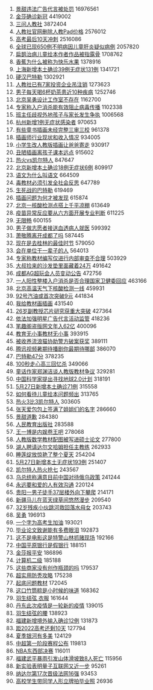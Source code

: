1. [景甜违法广告代言被处罚](https://s.weibo.com//weibo?q=%23%E6%99%AF%E7%94%9C%E8%BF%9D%E6%B3%95%E5%B9%BF%E5%91%8A%E4%BB%A3%E8%A8%80%E8%A2%AB%E5%A4%84%E7%BD%9A%23&Refer=top) 16976561
2. [金莎确诊新冠](https://s.weibo.com//weibo?q=%23%E9%87%91%E8%8E%8E%E7%A1%AE%E8%AF%8A%E6%96%B0%E5%86%A0%23&Refer=top) 4419002
3. [三问人教社](https://s.weibo.com//weibo?q=%23%E4%B8%89%E9%97%AE%E4%BA%BA%E6%95%99%E7%A4%BE%23&Refer=top) 3872404
4. [人教社官网删除人教Pad价格](https://s.weibo.com//weibo?q=%23%E4%BA%BA%E6%95%99%E7%A4%BE%E5%AE%98%E7%BD%91%E5%88%A0%E9%99%A4%E4%BA%BA%E6%95%99Pad%E4%BB%B7%E6%A0%BC%23&Refer=top) 2576012
5. [高考最后10天冲刺](https://s.weibo.com//weibo?q=%23%E9%AB%98%E8%80%83%E6%9C%80%E5%90%8E10%E5%A4%A9%E5%86%B2%E5%88%BA%23&Refer=top) 2516086
6. [全球已现650例不明病因儿童肝炎疑似病例](https://s.weibo.com//weibo?q=%23%E5%85%A8%E7%90%83%E5%B7%B2%E7%8E%B0650%E4%BE%8B%E4%B8%8D%E6%98%8E%E7%97%85%E5%9B%A0%E5%84%BF%E7%AB%A5%E8%82%9D%E7%82%8E%E7%96%91%E4%BC%BC%E7%97%85%E4%BE%8B%23&Refer=top) 2057820
7. [扁鹊治病儿童绘本作者作品被指露骨](https://s.weibo.com//weibo?q=%23%E6%89%81%E9%B9%8A%E6%B2%BB%E7%97%85%E5%84%BF%E7%AB%A5%E7%BB%98%E6%9C%AC%E4%BD%9C%E8%80%85%E4%BD%9C%E5%93%81%E8%A2%AB%E6%8C%87%E9%9C%B2%E9%AA%A8%23&Refer=top) 1708762
8. [香蕉为什么被称为快乐水果](https://s.weibo.com//weibo?q=%23%E9%A6%99%E8%95%89%E4%B8%BA%E4%BB%80%E4%B9%88%E8%A2%AB%E7%A7%B0%E4%B8%BA%E5%BF%AB%E4%B9%90%E6%B0%B4%E6%9E%9C%23&Refer=top) 1378916
9. [上海新增本土确诊39例无症状131例](https://s.weibo.com//weibo?q=%23%E4%B8%8A%E6%B5%B7%E6%96%B0%E5%A2%9E%E6%9C%AC%E5%9C%9F%E7%A1%AE%E8%AF%8A39%E4%BE%8B%E6%97%A0%E7%97%87%E7%8A%B6131%E4%BE%8B%23&Refer=top) 1341721
10. [硬汉巴特勒](https://s.weibo.com//weibo?q=%23%E7%A1%AC%E6%B1%89%E5%B7%B4%E7%89%B9%E5%8B%92%23&Refer=top) 1302921
11. [人教社已有7家投资企业吊注销](https://s.weibo.com//weibo?q=%23%E4%BA%BA%E6%95%99%E7%A4%BE%E5%B7%B2%E6%9C%897%E5%AE%B6%E6%8A%95%E8%B5%84%E4%BC%81%E4%B8%9A%E5%90%8A%E6%B3%A8%E9%94%80%23&Refer=top) 1273623
12. [男子每天喝6杯奶茶患近10种疾病](https://s.weibo.com//weibo?q=%23%E7%94%B7%E5%AD%90%E6%AF%8F%E5%A4%A9%E5%96%9D6%E6%9D%AF%E5%A5%B6%E8%8C%B6%E6%82%A3%E8%BF%9110%E7%A7%8D%E7%96%BE%E7%97%85%23&Refer=top) 1252746
13. [北京吴勇设计工作室不存在](https://s.weibo.com//weibo?q=%23%E5%8C%97%E4%BA%AC%E5%90%B4%E5%8B%87%E8%AE%BE%E8%AE%A1%E5%B7%A5%E4%BD%9C%E5%AE%A4%E4%B8%8D%E5%AD%98%E5%9C%A8%23&Refer=top) 1162700
14. [专家称入户消杀能有效阻止病毒传播](https://s.weibo.com//weibo?q=%23%E4%B8%93%E5%AE%B6%E7%A7%B0%E5%85%A5%E6%88%B7%E6%B6%88%E6%9D%80%E8%83%BD%E6%9C%89%E6%95%88%E9%98%BB%E6%AD%A2%E7%97%85%E6%AF%92%E4%BC%A0%E6%92%AD%23&Refer=top) 1102338
15. [班主任歧视外地孩子与家长发生争执](https://s.weibo.com//weibo?q=%23%E7%8F%AD%E4%B8%BB%E4%BB%BB%E6%AD%A7%E8%A7%86%E5%A4%96%E5%9C%B0%E5%AD%A9%E5%AD%90%E4%B8%8E%E5%AE%B6%E9%95%BF%E5%8F%91%E7%94%9F%E4%BA%89%E6%89%A7%23&Refer=top) 1006568
16. [杭州新增1例无症状感染者](https://s.weibo.com//weibo?q=%23%E6%9D%AD%E5%B7%9E%E6%96%B0%E5%A2%9E1%E4%BE%8B%E6%97%A0%E7%97%87%E7%8A%B6%E6%84%9F%E6%9F%93%E8%80%85%23&Refer=top) 970653
17. [有些童书插画未经完整三审三校](https://s.weibo.com//weibo?q=%23%E6%9C%89%E4%BA%9B%E7%AB%A5%E4%B9%A6%E6%8F%92%E7%94%BB%E6%9C%AA%E7%BB%8F%E5%AE%8C%E6%95%B4%E4%B8%89%E5%AE%A1%E4%B8%89%E6%A0%A1%23&Refer=top) 961378
18. [插画师行业现状和收入情况](https://s.weibo.com//weibo?q=%23%E6%8F%92%E7%94%BB%E5%B8%88%E8%A1%8C%E4%B8%9A%E7%8E%B0%E7%8A%B6%E5%92%8C%E6%94%B6%E5%85%A5%E6%83%85%E5%86%B5%23&Refer=top) 934005
19. [小学生改人教版插画让爸爸寄走](https://s.weibo.com//weibo?q=%23%E5%B0%8F%E5%AD%A6%E7%94%9F%E6%94%B9%E4%BA%BA%E6%95%99%E7%89%88%E6%8F%92%E7%94%BB%E8%AE%A9%E7%88%B8%E7%88%B8%E5%AF%84%E8%B5%B0%23&Refer=top) 930917
20. [丑陋插画离孩子课本远点](https://s.weibo.com//weibo?q=%23%E4%B8%91%E9%99%8B%E6%8F%92%E7%94%BB%E7%A6%BB%E5%AD%A9%E5%AD%90%E8%AF%BE%E6%9C%AC%E8%BF%9C%E7%82%B9%23&Refer=top) 915602
21. [热火vs凯尔特人](https://s.weibo.com//weibo?q=%23%E7%83%AD%E7%81%ABvs%E5%87%AF%E5%B0%94%E7%89%B9%E4%BA%BA%23&Refer=top) 847647
22. [北京新增本土确诊18例无症状6例](https://s.weibo.com//weibo?q=%23%E5%8C%97%E4%BA%AC%E6%96%B0%E5%A2%9E%E6%9C%AC%E5%9C%9F%E7%A1%AE%E8%AF%8A18%E4%BE%8B%E6%97%A0%E7%97%87%E7%8A%B66%E4%BE%8B%23&Refer=top) 809917
23. [语文为什么叫语文](https://s.weibo.com//weibo?q=%23%E8%AF%AD%E6%96%87%E4%B8%BA%E4%BB%80%E4%B9%88%E5%8F%AB%E8%AF%AD%E6%96%87%23&Refer=top) 664509
24. [毒教材必须引发全社会反思](https://s.weibo.com//weibo?q=%23%E6%AF%92%E6%95%99%E6%9D%90%E5%BF%85%E9%A1%BB%E5%BC%95%E5%8F%91%E5%85%A8%E7%A4%BE%E4%BC%9A%E5%8F%8D%E6%80%9D%23&Refer=top) 647789
25. [生死战的巴特勒](https://s.weibo.com//weibo?q=%23%E7%94%9F%E6%AD%BB%E6%88%98%E7%9A%84%E5%B7%B4%E7%89%B9%E5%8B%92%23&Refer=top) 619469
26. [插画问题为何才被发现](https://s.weibo.com//weibo?q=%23%E6%8F%92%E7%94%BB%E9%97%AE%E9%A2%98%E4%B8%BA%E4%BD%95%E6%89%8D%E8%A2%AB%E5%8F%91%E7%8E%B0%23&Refer=top) 615874
27. [北京一核酸检测点搭上千平凉棚](https://s.weibo.com//weibo?q=%23%E5%8C%97%E4%BA%AC%E4%B8%80%E6%A0%B8%E9%85%B8%E6%A3%80%E6%B5%8B%E7%82%B9%E6%90%AD%E4%B8%8A%E5%8D%83%E5%B9%B3%E5%87%89%E6%A3%9A%23&Refer=top) 613649
28. [疫苗异常反应要从六方面开展专业判断](https://s.weibo.com//weibo?q=%23%E7%96%AB%E8%8B%97%E5%BC%82%E5%B8%B8%E5%8F%8D%E5%BA%94%E8%A6%81%E4%BB%8E%E5%85%AD%E6%96%B9%E9%9D%A2%E5%BC%80%E5%B1%95%E4%B8%93%E4%B8%9A%E5%88%A4%E6%96%AD%23&Refer=top) 611225
29. [无限畅](https://s.weibo.com//weibo?q=%E6%97%A0%E9%99%90%E7%95%85&Refer=top) 600155
30. [男子做志愿者接送血透病人就医](https://s.weibo.com//weibo?q=%23%E7%94%B7%E5%AD%90%E5%81%9A%E5%BF%97%E6%84%BF%E8%80%85%E6%8E%A5%E9%80%81%E8%A1%80%E9%80%8F%E7%97%85%E4%BA%BA%E5%B0%B1%E5%8C%BB%23&Refer=top) 599392
31. [萧敬腾离开成都了吗](https://s.weibo.com//weibo?q=%E8%90%A7%E6%95%AC%E8%85%BE%E7%A6%BB%E5%BC%80%E6%88%90%E9%83%BD%E4%BA%86%E5%90%97&Refer=top) 587445
32. [现在是去桂林的最佳时节](https://s.weibo.com//weibo?q=%23%E7%8E%B0%E5%9C%A8%E6%98%AF%E5%8E%BB%E6%A1%82%E6%9E%97%E7%9A%84%E6%9C%80%E4%BD%B3%E6%97%B6%E8%8A%82%23&Refer=top) 579050
33. [会在单位干一辈子的人](https://s.weibo.com//weibo?q=%23%E4%BC%9A%E5%9C%A8%E5%8D%95%E4%BD%8D%E5%B9%B2%E4%B8%80%E8%BE%88%E5%AD%90%E7%9A%84%E4%BA%BA%23&Refer=top) 564013
34. [专家称教材编写仅进行内部审查不合理](https://s.weibo.com//weibo?q=%23%E4%B8%93%E5%AE%B6%E7%A7%B0%E6%95%99%E6%9D%90%E7%BC%96%E5%86%99%E4%BB%85%E8%BF%9B%E8%A1%8C%E5%86%85%E9%83%A8%E5%AE%A1%E6%9F%A5%E4%B8%8D%E5%90%88%E7%90%86%23&Refer=top) 503929
35. [大叔捡来的沙发垫里面藏着24万](https://s.weibo.com//weibo?q=%23%E5%A4%A7%E5%8F%94%E6%8D%A1%E6%9D%A5%E7%9A%84%E6%B2%99%E5%8F%91%E5%9E%AB%E9%87%8C%E9%9D%A2%E8%97%8F%E7%9D%8024%E4%B8%87%23&Refer=top) 491642
36. [成都AG超玩会人员变动公告](https://s.weibo.com//weibo?q=%E6%88%90%E9%83%BDAG%E8%B6%85%E7%8E%A9%E4%BC%9A%E4%BA%BA%E5%91%98%E5%8F%98%E5%8A%A8%E5%85%AC%E5%91%8A&Refer=top) 472756
37. [一人阳性整楼入户消杀是否合理国家卫健委回应](https://s.weibo.com//weibo?q=%23%E4%B8%80%E4%BA%BA%E9%98%B3%E6%80%A7%E6%95%B4%E6%A5%BC%E5%85%A5%E6%88%B7%E6%B6%88%E6%9D%80%E6%98%AF%E5%90%A6%E5%90%88%E7%90%86%E5%9B%BD%E5%AE%B6%E5%8D%AB%E5%81%A5%E5%A7%94%E5%9B%9E%E5%BA%94%23&Refer=top) 463166
38. [北京高温天气下核酸检测一线](https://s.weibo.com//weibo?q=%23%E5%8C%97%E4%BA%AC%E9%AB%98%E6%B8%A9%E5%A4%A9%E6%B0%94%E4%B8%8B%E6%A0%B8%E9%85%B8%E6%A3%80%E6%B5%8B%E4%B8%80%E7%BA%BF%23&Refer=top) 459931
39. [92号汽油或首次突破9元](https://s.weibo.com//weibo?q=%2392%E5%8F%B7%E6%B1%BD%E6%B2%B9%E6%88%96%E9%A6%96%E6%AC%A1%E7%AA%81%E7%A0%B49%E5%85%83%23&Refer=top) 441834
40. [我给教材画插画](https://s.weibo.com//weibo?q=%23%E6%88%91%E7%BB%99%E6%95%99%E6%9D%90%E7%94%BB%E6%8F%92%E7%94%BB%23&Refer=top) 431540
41. [26岁副教授芯片研究获重大突破](https://s.weibo.com//weibo?q=%2326%E5%B2%81%E5%89%AF%E6%95%99%E6%8E%88%E8%8A%AF%E7%89%87%E7%A0%94%E7%A9%B6%E8%8E%B7%E9%87%8D%E5%A4%A7%E7%AA%81%E7%A0%B4%23&Refer=top) 427364
42. [依法加强明星广告代言活动监管](https://s.weibo.com//weibo?q=%23%E4%BE%9D%E6%B3%95%E5%8A%A0%E5%BC%BA%E6%98%8E%E6%98%9F%E5%B9%BF%E5%91%8A%E4%BB%A3%E8%A8%80%E6%B4%BB%E5%8A%A8%E7%9B%91%E7%AE%A1%23&Refer=top) 418236
43. [笔趣阁盗版网文年入62亿](https://s.weibo.com//weibo?q=%23%E7%AC%94%E8%B6%A3%E9%98%81%E7%9B%97%E7%89%88%E7%BD%91%E6%96%87%E5%B9%B4%E5%85%A562%E4%BA%BF%23&Refer=top) 400096
44. [教育无小事教材无小事](https://s.weibo.com//weibo?q=%23%E6%95%99%E8%82%B2%E6%97%A0%E5%B0%8F%E4%BA%8B%E6%95%99%E6%9D%90%E6%97%A0%E5%B0%8F%E4%BA%8B%23&Refer=top) 393915
45. [被收养流浪猫协助警方破案获奖](https://s.weibo.com//weibo?q=%23%E8%A2%AB%E6%94%B6%E5%85%BB%E6%B5%81%E6%B5%AA%E7%8C%AB%E5%8D%8F%E5%8A%A9%E8%AD%A6%E6%96%B9%E7%A0%B4%E6%A1%88%E8%8E%B7%E5%A5%96%23&Refer=top) 389111
46. [腾讯视频暑期待播剧你最期待哪部](https://s.weibo.com//weibo?q=%23%E8%85%BE%E8%AE%AF%E8%A7%86%E9%A2%91%E6%9A%91%E6%9C%9F%E5%BE%85%E6%92%AD%E5%89%A7%E4%BD%A0%E6%9C%80%E6%9C%9F%E5%BE%85%E5%93%AA%E9%83%A8%23&Refer=top) 386070
47. [巴特勒47分](https://s.weibo.com//weibo?q=%23%E5%B7%B4%E7%89%B9%E5%8B%9247%E5%88%86%23&Refer=top) 378235
48. [100秒走心高三回忆杀](https://s.weibo.com//weibo?q=%23100%E7%A7%92%E8%B5%B0%E5%BF%83%E9%AB%98%E4%B8%89%E5%9B%9E%E5%BF%86%E6%9D%80%23&Refer=top) 349066
49. [童话作家郑渊洁谈人教版教材争议](https://s.weibo.com//weibo?q=%23%E7%AB%A5%E8%AF%9D%E4%BD%9C%E5%AE%B6%E9%83%91%E6%B8%8A%E6%B4%81%E8%B0%88%E4%BA%BA%E6%95%99%E7%89%88%E6%95%99%E6%9D%90%E4%BA%89%E8%AE%AE%23&Refer=top) 329281
50. [中国科学家提出寻找地球2.0计划](https://s.weibo.com//weibo?q=%23%E4%B8%AD%E5%9B%BD%E7%A7%91%E5%AD%A6%E5%AE%B6%E6%8F%90%E5%87%BA%E5%AF%BB%E6%89%BE%E5%9C%B0%E7%90%832.0%E8%AE%A1%E5%88%92%23&Refer=top) 318191
51. [5月27日新增本土确诊71例](https://s.weibo.com//weibo?q=%235%E6%9C%8827%E6%97%A5%E6%96%B0%E5%A2%9E%E6%9C%AC%E5%9C%9F%E7%A1%AE%E8%AF%8A71%E4%BE%8B%23&Refer=top) 315558
52. [如何看待儿童绘本问题频出](https://s.weibo.com//weibo?q=%23%E5%A6%82%E4%BD%95%E7%9C%8B%E5%BE%85%E5%84%BF%E7%AB%A5%E7%BB%98%E6%9C%AC%E9%97%AE%E9%A2%98%E9%A2%91%E5%87%BA%23&Refer=top) 313765
53. [热火3比3凯尔特人](https://s.weibo.com//weibo?q=%23%E7%83%AD%E7%81%AB3%E6%AF%943%E5%87%AF%E5%B0%94%E7%89%B9%E4%BA%BA%23&Refer=top) 303605
54. [张天爱包包上签满了姐姐们的名字](https://s.weibo.com//weibo?q=%23%E5%BC%A0%E5%A4%A9%E7%88%B1%E5%8C%85%E5%8C%85%E4%B8%8A%E7%AD%BE%E6%BB%A1%E4%BA%86%E5%A7%90%E5%A7%90%E4%BB%AC%E7%9A%84%E5%90%8D%E5%AD%97%23&Refer=top) 286660
55. [景甜道歉](https://s.weibo.com//weibo?q=%E6%99%AF%E7%94%9C%E9%81%93%E6%AD%89&Refer=top) 284380
56. [人民教育出版社](https://s.weibo.com//weibo?q=%23%E4%BA%BA%E6%B0%91%E6%95%99%E8%82%B2%E5%87%BA%E7%89%88%E7%A4%BE%23&Refer=top) 283588
57. [王一博是内娱卷王吧](https://s.weibo.com//weibo?q=%23%E7%8E%8B%E4%B8%80%E5%8D%9A%E6%98%AF%E5%86%85%E5%A8%B1%E5%8D%B7%E7%8E%8B%E5%90%A7%23&Refer=top) 278068
58. [人教版数学教材配图被写进硕士论文](https://s.weibo.com//weibo?q=%23%E4%BA%BA%E6%95%99%E7%89%88%E6%95%B0%E5%AD%A6%E6%95%99%E6%9D%90%E9%85%8D%E5%9B%BE%E8%A2%AB%E5%86%99%E8%BF%9B%E7%A1%95%E5%A3%AB%E8%AE%BA%E6%96%87%23&Refer=top) 277800
59. [湖人聘请达尔文哈姆担任主教练](https://s.weibo.com//weibo?q=%23%E6%B9%96%E4%BA%BA%E8%81%98%E8%AF%B7%E8%BE%BE%E5%B0%94%E6%96%87%E5%93%88%E5%A7%86%E6%8B%85%E4%BB%BB%E4%B8%BB%E6%95%99%E7%BB%83%23&Refer=top) 262933
60. [睡莲绽放惊艳了整个夏天](https://s.weibo.com//weibo?q=%23%E7%9D%A1%E8%8E%B2%E7%BB%BD%E6%94%BE%E6%83%8A%E8%89%B3%E4%BA%86%E6%95%B4%E4%B8%AA%E5%A4%8F%E5%A4%A9%23&Refer=top) 254204
61. [5月27日新增本土无症状193例](https://s.weibo.com//weibo?q=%235%E6%9C%8827%E6%97%A5%E6%96%B0%E5%A2%9E%E6%9C%AC%E5%9C%9F%E6%97%A0%E7%97%87%E7%8A%B6193%E4%BE%8B%23&Refer=top) 251407
62. [凯尔特人热火抢七](https://s.weibo.com//weibo?q=%E5%87%AF%E5%B0%94%E7%89%B9%E4%BA%BA%E7%83%AD%E7%81%AB%E6%8A%A2%E4%B8%83&Refer=top) 243567
63. [乌总统称满意目前中国对待俄乌政策](https://s.weibo.com//weibo?q=%23%E4%B9%8C%E6%80%BB%E7%BB%9F%E7%A7%B0%E6%BB%A1%E6%84%8F%E7%9B%AE%E5%89%8D%E4%B8%AD%E5%9B%BD%E5%AF%B9%E5%BE%85%E4%BF%84%E4%B9%8C%E6%94%BF%E7%AD%96%23&Refer=top) 241244
64. [永远要和爱的人有效沟通](https://s.weibo.com//weibo?q=%23%E6%B0%B8%E8%BF%9C%E8%A6%81%E5%92%8C%E7%88%B1%E7%9A%84%E4%BA%BA%E6%9C%89%E6%95%88%E6%B2%9F%E9%80%9A%23&Refer=top) 220124
65. [贵阳一男子徒手37层楼外向下攀爬](https://s.weibo.com//weibo?q=%23%E8%B4%B5%E9%98%B3%E4%B8%80%E7%94%B7%E5%AD%90%E5%BE%92%E6%89%8B37%E5%B1%82%E6%A5%BC%E5%A4%96%E5%90%91%E4%B8%8B%E6%94%80%E7%88%AC%23&Refer=top) 214171
66. [新疆马儿在蓝天绿草间悠然漫步](https://s.weibo.com//weibo?q=%23%E6%96%B0%E7%96%86%E9%A9%AC%E5%84%BF%E5%9C%A8%E8%93%9D%E5%A4%A9%E7%BB%BF%E8%8D%89%E9%97%B4%E6%82%A0%E7%84%B6%E6%BC%AB%E6%AD%A5%23&Refer=top) 209540
67. [32岁残疾小伙跳河救回落水母女](https://s.weibo.com//weibo?q=%2332%E5%B2%81%E6%AE%8B%E7%96%BE%E5%B0%8F%E4%BC%99%E8%B7%B3%E6%B2%B3%E6%95%91%E5%9B%9E%E8%90%BD%E6%B0%B4%E6%AF%8D%E5%A5%B3%23&Refer=top) 203743
68. [吴勇](https://s.weibo.com//weibo?q=%23%E5%90%B4%E5%8B%87%23&Refer=top) 196913
69. [一个字为高考生加油](https://s.weibo.com//weibo?q=%23%E4%B8%80%E4%B8%AA%E5%AD%97%E4%B8%BA%E9%AB%98%E8%80%83%E7%94%9F%E5%8A%A0%E6%B2%B9%23&Refer=top) 193021
70. [毕业论文致谢能有多费眼泪](https://s.weibo.com//weibo?q=%23%E6%AF%95%E4%B8%9A%E8%AE%BA%E6%96%87%E8%87%B4%E8%B0%A2%E8%83%BD%E6%9C%89%E5%A4%9A%E8%B4%B9%E7%9C%BC%E6%B3%AA%23&Refer=top) 192873
71. [这不是电影这是特警山林抓赌现场](https://s.weibo.com//weibo?q=%23%E8%BF%99%E4%B8%8D%E6%98%AF%E7%94%B5%E5%BD%B1%E8%BF%99%E6%98%AF%E7%89%B9%E8%AD%A6%E5%B1%B1%E6%9E%97%E6%8A%93%E8%B5%8C%E7%8E%B0%E5%9C%BA%23&Refer=top) 192166
72. [中国平原银行是假银行](https://s.weibo.com//weibo?q=%23%E4%B8%AD%E5%9B%BD%E5%B9%B3%E5%8E%9F%E9%93%B6%E8%A1%8C%E6%98%AF%E5%81%87%E9%93%B6%E8%A1%8C%23&Refer=top) 188151
73. [金莎报平安](https://s.weibo.com//weibo?q=%23%E9%87%91%E8%8E%8E%E6%8A%A5%E5%B9%B3%E5%AE%89%23&Refer=top) 186896
74. [计算机二级](https://s.weibo.com//weibo?q=%E8%AE%A1%E7%AE%97%E6%9C%BA%E4%BA%8C%E7%BA%A7&Refer=top) 185188
75. [这些商家没有创作瓶颈的吗](https://s.weibo.com//weibo?q=%23%E8%BF%99%E4%BA%9B%E5%95%86%E5%AE%B6%E6%B2%A1%E6%9C%89%E5%88%9B%E4%BD%9C%E7%93%B6%E9%A2%88%E7%9A%84%E5%90%97%23&Refer=top) 179537
76. [超实用防秃攻略](https://s.weibo.com//weibo?q=%23%E8%B6%85%E5%AE%9E%E7%94%A8%E9%98%B2%E7%A7%83%E6%94%BB%E7%95%A5%23&Refer=top) 175238
77. [起底问题教材](https://s.weibo.com//weibo?q=%23%E8%B5%B7%E5%BA%95%E9%97%AE%E9%A2%98%E6%95%99%E6%9D%90%23&Refer=top) 172045
78. [这口竹筒粽是小时候的味道](https://s.weibo.com//weibo?q=%23%E8%BF%99%E5%8F%A3%E7%AB%B9%E7%AD%92%E7%B2%BD%E6%98%AF%E5%B0%8F%E6%97%B6%E5%80%99%E7%9A%84%E5%91%B3%E9%81%93%23&Refer=top) 168362
79. [羽生结弦 衣服](https://s.weibo.com//weibo?q=%E7%BE%BD%E7%94%9F%E7%BB%93%E5%BC%A6%20%E8%A1%A3%E6%9C%8D&Refer=top) 161644
80. [丹东此次疫情是一轮新的疫情](https://s.weibo.com//weibo?q=%23%E4%B8%B9%E4%B8%9C%E6%AD%A4%E6%AC%A1%E7%96%AB%E6%83%85%E6%98%AF%E4%B8%80%E8%BD%AE%E6%96%B0%E7%9A%84%E7%96%AB%E6%83%85%23&Refer=top) 139015
81. [羽生结弦的腰](https://s.weibo.com//weibo?q=%23%E7%BE%BD%E7%94%9F%E7%BB%93%E5%BC%A6%E7%9A%84%E8%85%B0%23&Refer=top) 138923
82. [福建新增境外输入确诊12例](https://s.weibo.com//weibo?q=%23%E7%A6%8F%E5%BB%BA%E6%96%B0%E5%A2%9E%E5%A2%83%E5%A4%96%E8%BE%93%E5%85%A5%E7%A1%AE%E8%AF%8A12%E4%BE%8B%23&Refer=top) 131873
83. [距2022高考还剩10天](https://s.weibo.com//weibo?q=%23%E8%B7%9D2022%E9%AB%98%E8%80%83%E8%BF%98%E5%89%A910%E5%A4%A9%23&Refer=top) 127794
84. [夏季银河有多美](https://s.weibo.com//weibo?q=%23%E5%A4%8F%E5%AD%A3%E9%93%B6%E6%B2%B3%E6%9C%89%E5%A4%9A%E7%BE%8E%23&Refer=top) 124129
85. [中超第一阶段赛程公布](https://s.weibo.com//weibo?q=%23%E4%B8%AD%E8%B6%85%E7%AC%AC%E4%B8%80%E9%98%B6%E6%AE%B5%E8%B5%9B%E7%A8%8B%E5%85%AC%E5%B8%83%23&Refer=top) 119813
86. [NBA东西部决赛](https://s.weibo.com//weibo?q=%23NBA%E4%B8%9C%E8%A5%BF%E9%83%A8%E5%86%B3%E8%B5%9B%23&Refer=top) 116011
87. [福建武平暴雨引发山体滑坡致8人死亡](https://s.weibo.com//weibo?q=%23%E7%A6%8F%E5%BB%BA%E6%AD%A6%E5%B9%B3%E6%9A%B4%E9%9B%A8%E5%BC%95%E5%8F%91%E5%B1%B1%E4%BD%93%E6%BB%91%E5%9D%A1%E8%87%B48%E4%BA%BA%E6%AD%BB%E4%BA%A1%23&Refer=top) 115956
88. [新实验表明量子互联网又近一步](https://s.weibo.com//weibo?q=%23%E6%96%B0%E5%AE%9E%E9%AA%8C%E8%A1%A8%E6%98%8E%E9%87%8F%E5%AD%90%E4%BA%92%E8%81%94%E7%BD%91%E5%8F%88%E8%BF%91%E4%B8%80%E6%AD%A5%23&Refer=top) 95261
89. [纳达尔第17次晋级法网16强](https://s.weibo.com//weibo?q=%23%E7%BA%B3%E8%BE%BE%E5%B0%94%E7%AC%AC17%E6%AC%A1%E6%99%8B%E7%BA%A7%E6%B3%95%E7%BD%9116%E5%BC%BA%23&Refer=top) 93453
90. [高校学生带同学人形立牌拍毕业照](https://s.weibo.com//weibo?q=%23%E9%AB%98%E6%A0%A1%E5%AD%A6%E7%94%9F%E5%B8%A6%E5%90%8C%E5%AD%A6%E4%BA%BA%E5%BD%A2%E7%AB%8B%E7%89%8C%E6%8B%8D%E6%AF%95%E4%B8%9A%E7%85%A7%23&Refer=top) 26936
